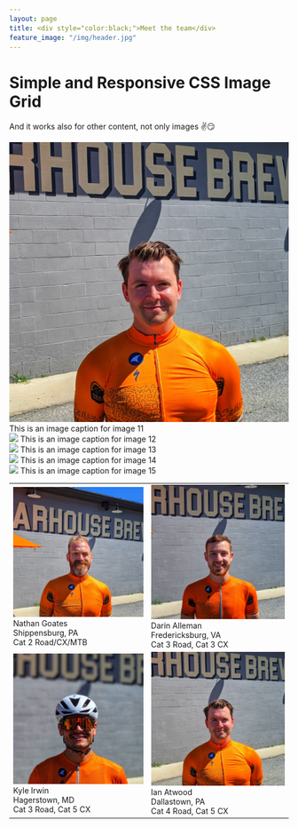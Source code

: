 ```yaml
---
layout: page
title: <div style="color:black;">Meet the team</div>
feature_image: "/img/header.jpg"
---
```

<table>
<tr>
    <td>
        <div class="overlaycontainer">
        <img src="/img/hs_goates.jpeg" alt="Goates" class="image">
        <div class="overlay">Nathan Goates<br>Shippensburg, PA<br> Cat 2 Road/CX/MTB</div>
        </div>
    </td>
    <td>
        <div class="overlaycontainer">
            <img src="/img/hs_darin.jpeg" alt="Darin" class="image">
            <div class="overlay">Darin Alleman<br>Fredericksburg, VA<br>Cat 3 Road, Cat 3 CX</div>
        </div>
    </td>
</tr>
<tr>
    <td>
        <div class="overlaycontainer">
            <img src="/img/hs_kyle.jpeg" alt="Kyle" class="image">
            <div class="overlay">Kyle Irwin<br>Hagerstown, MD<br>Cat 3 Road, Cat 5 CX</div>
        </div>
    </td>
    <td>
        <div class="overlaycontainer">
            <img src="/img/hs_ian.jpeg" alt="Ian" class="image">
            <div class="overlay">Ian Atwood<br>Dallastown, PA<br>Cat 4 Road, Cat 5 CX</div>
        </div>
    </td>
</tr>
<h1>Simple and Responsive CSS Image Grid</h1>
<p>And it works also for other content, not only images ✌😏</p>
<div class="myGallery">
  <div class="item">
    <img src="/img/hs_ian.jpeg" alt="Ian" class="image"/>
    <span class="caption">This is an image caption for image 11</span>
  </div>
  <div class="item">
    <img src="https://picsum.photos/190/190?12" />
    <span class="caption">This is an image caption for image 12</span>
  </div>
  <div class="item">
    <img src="https://picsum.photos/190/190?13" />
    <span class="caption">This is an image caption for image 13</span>
  </div>
  <div class="item">
    <img src="https://picsum.photos/190/190?14" />
    <span class="caption">This is an image caption for image 14</span>
  </div>
  <div class="item">
    <img src="https://picsum.photos/190/190?15" />
    <span class="caption">This is an image caption for image 15</span>
  </div>
</div>



